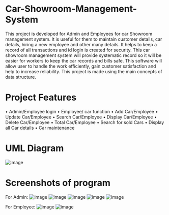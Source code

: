 # Car-Showroom-Management-System
  This project is developed for Admin and Employees for car Showroom management system. It is useful for them to maintain customer details, car details, hiring a new employee and other many details. It helps to keep a record of all transactions and id login is created for security. This car showroom management system will provide systematic record so it will be easier for workers to keep the car records and bills safe. This software will allow user to handle the work efficiently, gain customer satisfaction and help to increase reliability. This project is made using the main concepts of data structure.

# Project Features
  • Admin/Employee login
  • Employee/ car function
  • Add Car/Employee
  • Update Car/Employee
  • Search Car/Employee
  • Display Car/Employee
  • Delete Car/Employee
  • Total Car/Employee
  • Search for sold Cars
  • Display all Car details
  • Car maintenance

# UML Diagram 
  ![image](https://github.com/user-attachments/assets/f22b955d-9b66-41ba-a011-d77510cec115)

# Screenshots of program
For Admin:
  ![image](https://github.com/user-attachments/assets/983ba133-a299-4bce-9ec3-8728b0ccd499)
  ![image](https://github.com/user-attachments/assets/f4dfba40-a0ae-4a4f-a651-c5f0a2e499d5)
  ![image](https://github.com/user-attachments/assets/cc0d136b-ebc7-416e-afb4-c2a59c21da75)
  ![image](https://github.com/user-attachments/assets/63b144b8-8370-4755-bbcc-eba41529389d)
  ![image](https://github.com/user-attachments/assets/7535fcf3-f805-4bcc-8326-41ce3b7d17cc)

For Employee:
  ![image](https://github.com/user-attachments/assets/cfcec829-3237-4c84-aa6d-717c2690bdbc)
  ![image](https://github.com/user-attachments/assets/50e61689-3c13-4d81-a320-9a485cb07afa)

